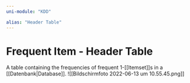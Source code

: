 ```yaml
---
uni-module: "KDD"

alias: "Header Table"
---
```


# Frequent Item - Header Table

A table containing the frequencies of frequent 1-[[Itemset]]s in a [[Datenbank|Database]].
![[Bildschirmfoto 2022-06-13 um 10.55.45.png]]
